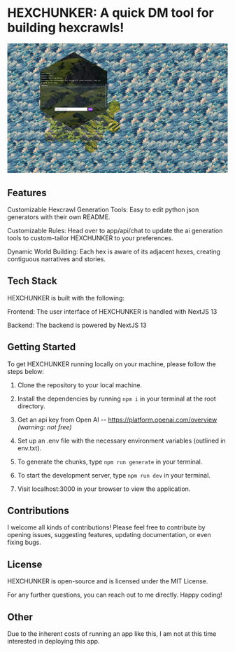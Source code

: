 # HEXCHUNKER: A quick DM tool for building hexcrawls!

![image](./public/generator.png)

## Features
Customizable Hexcrawl Generation Tools: Easy to edit python json generators with their own README.

Customizable Rules: Head over to app/api/chat to update the ai generation tools to custom-tailor HEXCHUNKER to your preferences.

Dynamic World Building: Each hex is aware of its adjacent hexes, creating contiguous narratives and stories.

## Tech Stack
HEXCHUNKER is built with the following:

Frontend: The user interface of HEXCHUNKER is handled with NextJS 13

Backend: The backend is powered by NextJS 13

## Getting Started
To get HEXCHUNKER running locally on your machine, please follow the steps below:

1. Clone the repository to your local machine.

2. Install the dependencies by running `npm i` in your terminal at the root directory.

3. Get an api key from Open AI -- https://platform.openai.com/overview *(warning: not free)*

4. Set up an .env file with the necessary environment variables (outlined in env.txt).

5. To generate the chunks, type `npm run generate` in your terminal.

6. To start the development server, type `npm run dev` in your terminal.

7. Visit localhost:3000 in your browser to view the application.

## Contributions
I welcome all kinds of contributions! Please feel free to contribute by opening issues, suggesting features, updating documentation, or even fixing bugs.

## License
HEXCHUNKER is open-source and is licensed under the MIT License.

For any further questions, you can reach out to me directly. Happy coding!

## Other
Due to the inherent costs of running an app like this, I am not at this time interested in deploying this app.
